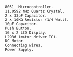 
    8051  Microcontroller.
    11.0592 MHz Quartz Crystal.
    2 x 33pF Capacitor.
    2 x 10KΩ Resistor (1/4 Watt).
    10µF Capacitor.
    Push Button.
    16 x 2 LCD Display.
    L293d (motor driver IC).
    DC Motor.
    Connecting wires.
    Power Supply.

